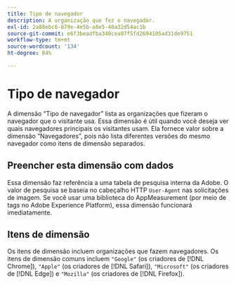 ```yaml
---
title: Tipo de navegador
description: A organização que fez o navegador.
exl-id: 2a88ebc6-879e-4e5b-a8e5-40a32d54ac1b
source-git-commit: e6f3beadfba340cea07f5fd2694105ad31de9751
workflow-type: tm+mt
source-wordcount: '134'
ht-degree: 84%

---
```


# Tipo de navegador

A dimensão “Tipo de navegador” lista as organizações que fizeram o navegador que o visitante usa. Essa dimensão é útil quando você deseja ver quais navegadores principais os visitantes usam. Ela fornece valor sobre a dimensão “Navegadores”, pois não lista diferentes versões do mesmo navegador como itens de dimensão separados.

## Preencher esta dimensão com dados

Essa dimensão faz referência a uma tabela de pesquisa interna da Adobe. O valor de pesquisa se baseia no cabeçalho HTTP `User-Agent` nas solicitações de imagem. Se você usar uma biblioteca do AppMeasurement (por meio de tags no Adobe Experience Platform), essa dimensão funcionará imediatamente.

## Itens de dimensão

Os itens de dimensão incluem organizações que fazem navegadores. Os itens de dimensão comuns incluem `"Google"` (os criadores de [!DNL Chrome]), `"Apple"` (os criadores de [!DNL Safari]), `"Microsoft"` (os criadores de [!DNL Edge]) e `"Mozilla"` (os criadores de [!DNL Firefox]).
